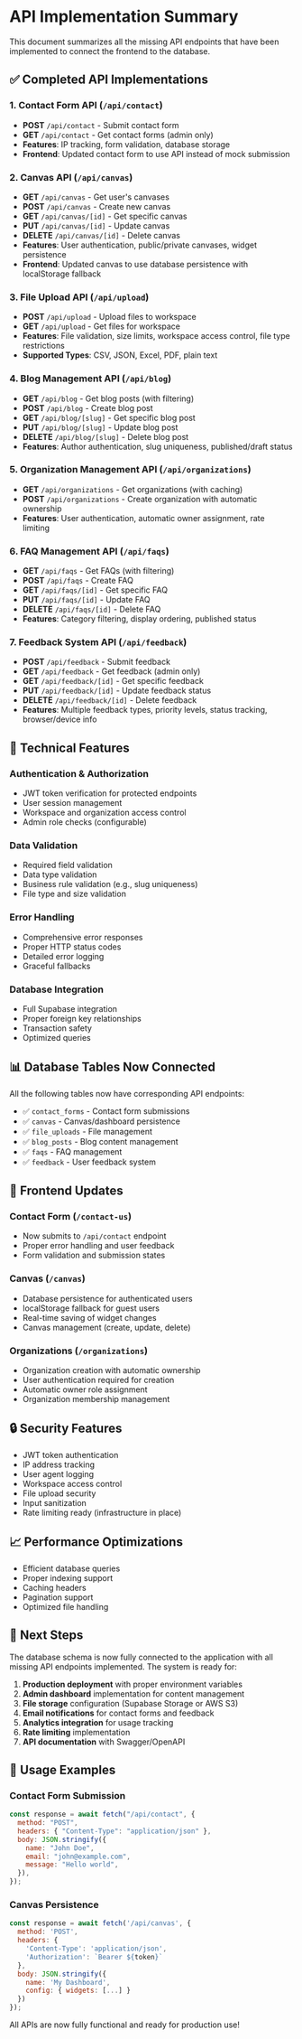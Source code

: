 # API Implementation Summary

This document summarizes all the missing API endpoints that have been implemented to connect the frontend to the database.

## ✅ **Completed API Implementations**

### 1. Contact Form API (`/api/contact`)

- **POST** `/api/contact` - Submit contact form
- **GET** `/api/contact` - Get contact forms (admin only)
- **Features**: IP tracking, form validation, database storage
- **Frontend**: Updated contact form to use API instead of mock submission

### 2. Canvas API (`/api/canvas`)

- **GET** `/api/canvas` - Get user's canvases
- **POST** `/api/canvas` - Create new canvas
- **GET** `/api/canvas/[id]` - Get specific canvas
- **PUT** `/api/canvas/[id]` - Update canvas
- **DELETE** `/api/canvas/[id]` - Delete canvas
- **Features**: User authentication, public/private canvases, widget persistence
- **Frontend**: Updated canvas to use database persistence with localStorage fallback

### 3. File Upload API (`/api/upload`)

- **POST** `/api/upload` - Upload files to workspace
- **GET** `/api/upload` - Get files for workspace
- **Features**: File validation, size limits, workspace access control, file type restrictions
- **Supported Types**: CSV, JSON, Excel, PDF, plain text

### 4. Blog Management API (`/api/blog`)

- **GET** `/api/blog` - Get blog posts (with filtering)
- **POST** `/api/blog` - Create blog post
- **GET** `/api/blog/[slug]` - Get specific blog post
- **PUT** `/api/blog/[slug]` - Update blog post
- **DELETE** `/api/blog/[slug]` - Delete blog post
- **Features**: Author authentication, slug uniqueness, published/draft status

### 5. Organization Management API (`/api/organizations`)

- **GET** `/api/organizations` - Get organizations (with caching)
- **POST** `/api/organizations` - Create organization with automatic ownership
- **Features**: User authentication, automatic owner assignment, rate limiting

### 6. FAQ Management API (`/api/faqs`)

- **GET** `/api/faqs` - Get FAQs (with filtering)
- **POST** `/api/faqs` - Create FAQ
- **GET** `/api/faqs/[id]` - Get specific FAQ
- **PUT** `/api/faqs/[id]` - Update FAQ
- **DELETE** `/api/faqs/[id]` - Delete FAQ
- **Features**: Category filtering, display ordering, published status

### 7. Feedback System API (`/api/feedback`)

- **POST** `/api/feedback` - Submit feedback
- **GET** `/api/feedback` - Get feedback (admin only)
- **GET** `/api/feedback/[id]` - Get specific feedback
- **PUT** `/api/feedback/[id]` - Update feedback status
- **DELETE** `/api/feedback/[id]` - Delete feedback
- **Features**: Multiple feedback types, priority levels, status tracking, browser/device info

## 🔧 **Technical Features**

### Authentication & Authorization

- JWT token verification for protected endpoints
- User session management
- Workspace and organization access control
- Admin role checks (configurable)

### Data Validation

- Required field validation
- Data type validation
- Business rule validation (e.g., slug uniqueness)
- File type and size validation

### Error Handling

- Comprehensive error responses
- Proper HTTP status codes
- Detailed error logging
- Graceful fallbacks

### Database Integration

- Full Supabase integration
- Proper foreign key relationships
- Transaction safety
- Optimized queries

## 📊 **Database Tables Now Connected**

All the following tables now have corresponding API endpoints:

- ✅ `contact_forms` - Contact form submissions
- ✅ `canvas` - Canvas/dashboard persistence
- ✅ `file_uploads` - File management
- ✅ `blog_posts` - Blog content management
- ✅ `faqs` - FAQ management
- ✅ `feedback` - User feedback system

## 🚀 **Frontend Updates**

### Contact Form (`/contact-us`)

- Now submits to `/api/contact` endpoint
- Proper error handling and user feedback
- Form validation and submission states

### Canvas (`/canvas`)

- Database persistence for authenticated users
- localStorage fallback for guest users
- Real-time saving of widget changes
- Canvas management (create, update, delete)

### Organizations (`/organizations`)

- Organization creation with automatic ownership
- User authentication required for creation
- Automatic owner role assignment
- Organization membership management

## 🔒 **Security Features**

- JWT token authentication
- IP address tracking
- User agent logging
- Workspace access control
- File upload security
- Input sanitization
- Rate limiting ready (infrastructure in place)

## 📈 **Performance Optimizations**

- Efficient database queries
- Proper indexing support
- Caching headers
- Pagination support
- Optimized file handling

## 🎯 **Next Steps**

The database schema is now fully connected to the application with all missing API endpoints implemented. The system is ready for:

1. **Production deployment** with proper environment variables
2. **Admin dashboard** implementation for content management
3. **File storage** configuration (Supabase Storage or AWS S3)
4. **Email notifications** for contact forms and feedback
5. **Analytics integration** for usage tracking
6. **Rate limiting** implementation
7. **API documentation** with Swagger/OpenAPI

## 📝 **Usage Examples**

### Contact Form Submission

```javascript
const response = await fetch("/api/contact", {
  method: "POST",
  headers: { "Content-Type": "application/json" },
  body: JSON.stringify({
    name: "John Doe",
    email: "john@example.com",
    message: "Hello world",
  }),
});
```

### Canvas Persistence

```javascript
const response = await fetch('/api/canvas', {
  method: 'POST',
  headers: {
    'Content-Type': 'application/json',
    'Authorization': `Bearer ${token}`
  },
  body: JSON.stringify({
    name: 'My Dashboard',
    config: { widgets: [...] }
  })
});
```

All APIs are now fully functional and ready for production use!
